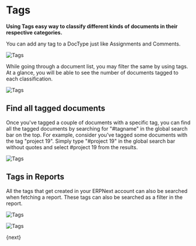 <!-- add-breadcrumbs -->
# Tags

**Using Tags easy way to classify different kinds of documents in their respective categories.**

You can add any tag to a DocType just like Assignments and Comments.

![Tags](/docs/v12/assets/img/using-erpnext/using-tags-1.gif)

While going through a document list, you may filter the same by using tags. At a glance, you will be able to see the number of documents tagged to each classification.

![Tags](/docs/v12/assets/img/using-erpnext/using-tags-2.png)

## Find all tagged documents
Once you've tagged a couple of documents with a specific tag, you can find all the tagged documents by searching for "#tagname" in the global search bar on the top. For example, consider you've tagged some documents with the tag "project 19". Simply type "#project 19" in the global search bar without quotes and select #project 19 from the results.

![Tags](/docs/v12/assets/img/using-erpnext/find-tagged-documents.png)

## Tags in Reports

All the tags that get created in your ERPNext account can also be searched when fetching a report. These tags can also be searched as a filter in the report.

![Tags](/docs/v12/assets/img/using-erpnext/using-tags-5.png)

![Tags](/docs/v12/assets/img/using-erpnext/using-tags-6.png)

{next}
